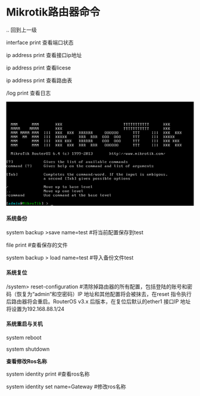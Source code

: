 # Mikrotik路由器命令



..			回到上一级

interface print		查看端口状态

ip address print	查看接口ip地址

ip address print	查看licese

ip address print	查看路由表

/log print		查看日志

![image-20240424155421775](https://raw.githubusercontent.com/joshzhong66/Pibced/main/blog-images/2024/04/24/de329e7360a1c4207e39df1e68bca360-image-20240424155421775-4415c6.png)

#### **系统备份**

system backup  >save name=test     #将当前配置保存到test

file print  #查看保存的文件

system backup > load name=test  #导入备份文件test



#### 系统复位

/system> reset-configuration #清除掉路由器的所有配置，包括登陆的账号和密码（恢复为“admin“和空密码）IP 地址和其他配置将会被抹去，在reset 指令执行后路由器将会重启。RouterOS v3.x 后版本，在复位后默认的ether1 接口IP 地址将设置为192.168.88.1/24



#### 系统重启与关机

system reboot

system shutdown

**查看修改Ros名称**

system identity print   #查看ros名称

system identity set name=Gateway    #修改ros名称